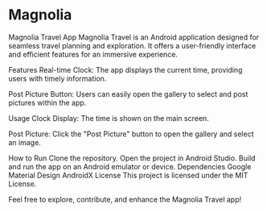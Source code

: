 # Magnolia
Magnolia Travel App
Magnolia Travel is an Android application designed for seamless travel planning and exploration. It offers a user-friendly interface and efficient features for an immersive experience.

Features
Real-time Clock: The app displays the current time, providing users with timely information.

Post Picture Button: Users can easily open the gallery to select and post pictures within the app.

Usage
Clock Display: The time is shown on the main screen.

Post Picture: Click the "Post Picture" button to open the gallery and select an image.

How to Run
Clone the repository.
Open the project in Android Studio.
Build and run the app on an Android emulator or device.
Dependencies
Google Material Design
AndroidX
License
This project is licensed under the MIT License.

Feel free to explore, contribute, and enhance the Magnolia Travel app!
